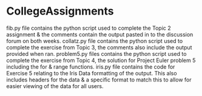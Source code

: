 # CollegeAssignments
fib.py file contains the python script used to complete the Topic 2 assignment & the comments contain the output pasted in to the discussion forum on both weeks.
collatz.py file contains the python script used to complete the exercise from Topic 3, the comments also include the output provided when ran.
problem5.py files contains the python script used to complete the exercise from Topic 4, the solution for Project Euler problem 5 including the for & range functions.
iris.py file contains the code for Exercise 5 relating to the Iris Data formatting of the output. This also includes headers for the data & a specific format to match this to allow for easier viewing of the data for all users.
